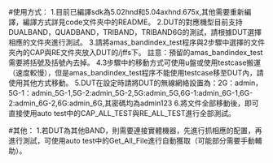 #使用方式：
1.目前已編譯sdk為5.02hnd和5.04axhnd.675x,其他需要重新編譯，編譯方式詳見code文件夾中的README。
2.DUT的對應機型目前支持DUALBAND，QUADBAND，TRIBAND，TRIBAND6G的測試，請根據DUT選擇相應的文件夾進行測試。
3.請將amas_bandindex_test程序與2步驟中選擇的文件夾內的CAP與RE文件夾放入DUT的/jffs下。
  註意：預留的amas_bandindex_test需要將括號及括號內去掉。
4.3步驟中的移動方式可使用u盤或使用testcase搬運（速度較慢），但是amas_bandindex_test程序不能使用testcase移至DUT內，請使用其他方式移動。
5.DUT在設定時請將DUT的無線網絡設置為：2G：admin，5G-1：admin_5G-1,5G-2:admin_5G-2,5G:admin_5G,6G-1:admin_6G-1,6G-2:admin_6G-2,6G:admin_6G,其密碼均為admin123
6.將文件全部移動後，即可直接使用auto test中的CAP_ALL_TEST與RE_ALL_TEST進行全部測試。

#其他：
1.若DUT為其他BAND，則需要連接實體機器，先進行抓相應的配置，再進行測試，可使用auto test中的Get_All_File進行自動獲取（可能部分需要手動輔助）。

